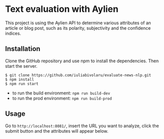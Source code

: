 # Text evaluation with Aylien

This project is using the Aylien API to determine various attributes of an article or blog post, such as its polarity, subjectivity and the confidence indices.

## Installation

Clone the GitHub repository and use npm to install the dependencies. Then start the server.

```
$ git clone https://github.com/iuliabivolaru/evaluate-news-nlp.git
$ npm install
$ npm run start
```
- to run the build environment:
`npm run build-dev`
- to run the prod environment:
`npm run build-prod`

## Usage

Go to `http://localhost:8081/`, insert the URL you want to analyze, click the submit button and the attributes will appear below.




